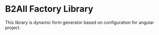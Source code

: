# B2All Factory Library
This library is dynamic form generator based on configuration for angular project.